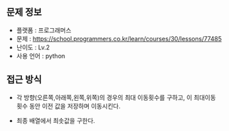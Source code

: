 ## 문제 정보

- 플랫폼 : 프로그래머스
- 문제 : https://school.programmers.co.kr/learn/courses/30/lessons/77485
- 난이도 : Lv.2
- 사용 언어 : python

## 접근 방식

- 각 방향(오른쪽,아래쪽,왼쪽,위쪽)의 경우의 최대 이동횟수를 구하고, 이 최대이동 횟수 동안 이전 값을 저장하며 이동시킨다.

- 최종 배열에서 최솟값을 구한다.
